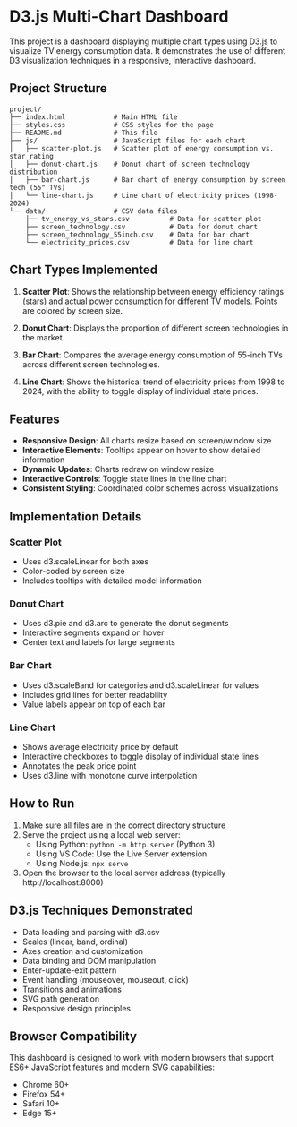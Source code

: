 # D3.js Multi-Chart Dashboard

This project is a dashboard displaying multiple chart types using D3.js to visualize TV energy consumption data. It demonstrates the use of different D3 visualization techniques in a responsive, interactive dashboard.

## Project Structure

```
project/
├── index.html            # Main HTML file
├── styles.css            # CSS styles for the page
├── README.md             # This file
├── js/                   # JavaScript files for each chart
│   ├── scatter-plot.js   # Scatter plot of energy consumption vs. star rating
│   ├── donut-chart.js    # Donut chart of screen technology distribution
│   ├── bar-chart.js      # Bar chart of energy consumption by screen tech (55" TVs)
│   └── line-chart.js     # Line chart of electricity prices (1998-2024)
└── data/                 # CSV data files
    ├── tv_energy_vs_stars.csv          # Data for scatter plot
    ├── screen_technology.csv           # Data for donut chart
    ├── screen_technology_55inch.csv    # Data for bar chart
    └── electricity_prices.csv          # Data for line chart
```

## Chart Types Implemented

1. **Scatter Plot**: Shows the relationship between energy efficiency ratings (stars) and actual power consumption for different TV models. Points are colored by screen size.

2. **Donut Chart**: Displays the proportion of different screen technologies in the market.

3. **Bar Chart**: Compares the average energy consumption of 55-inch TVs across different screen technologies.

4. **Line Chart**: Shows the historical trend of electricity prices from 1998 to 2024, with the ability to toggle display of individual state prices.

## Features

- **Responsive Design**: All charts resize based on screen/window size
- **Interactive Elements**: Tooltips appear on hover to show detailed information
- **Dynamic Updates**: Charts redraw on window resize
- **Interactive Controls**: Toggle state lines in the line chart
- **Consistent Styling**: Coordinated color schemes across visualizations

## Implementation Details

### Scatter Plot
- Uses d3.scaleLinear for both axes
- Color-coded by screen size
- Includes tooltips with detailed model information

### Donut Chart
- Uses d3.pie and d3.arc to generate the donut segments
- Interactive segments expand on hover
- Center text and labels for large segments

### Bar Chart
- Uses d3.scaleBand for categories and d3.scaleLinear for values
- Includes grid lines for better readability
- Value labels appear on top of each bar

### Line Chart
- Shows average electricity price by default
- Interactive checkboxes to toggle display of individual state lines
- Annotates the peak price point
- Uses d3.line with monotone curve interpolation

## How to Run

1. Make sure all files are in the correct directory structure
2. Serve the project using a local web server:
   - Using Python: `python -m http.server` (Python 3)
   - Using VS Code: Use the Live Server extension
   - Using Node.js: `npx serve`
3. Open the browser to the local server address (typically http://localhost:8000)

## D3.js Techniques Demonstrated

- Data loading and parsing with d3.csv
- Scales (linear, band, ordinal)
- Axes creation and customization
- Data binding and DOM manipulation
- Enter-update-exit pattern
- Event handling (mouseover, mouseout, click)
- Transitions and animations
- SVG path generation
- Responsive design principles

## Browser Compatibility

This dashboard is designed to work with modern browsers that support ES6+ JavaScript features and modern SVG capabilities:
- Chrome 60+
- Firefox 54+
- Safari 10+
- Edge 15+